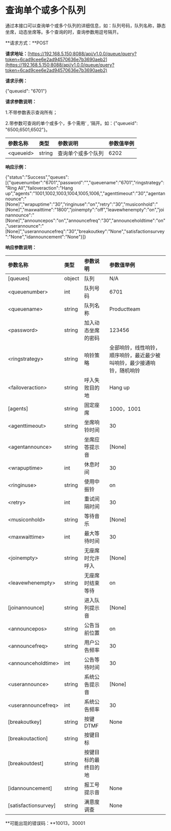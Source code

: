 # 查询单个或多个队列

通过本接口可以查询单个或多个队列的详细信息，如：队列号码，队列名称，静态坐席，动态坐席等。多个查询的时，查询参数用逗号隔开。

**请求方式：**POST

**请求地址：**[https://192.168.5.150:8088/api/v1.0.0/queue/query?token=6cad9cee6e2ad94570636e7b3690aeb2](https://192.168.5.150:8088/api/v1.0.0/queue/query?token=6cad9cee6e2ad94570636e7b3690aeb2)

**请求示例：**

{"queueid": "6701"}

**请求参数说明：**

1.不带参数表示查询所有；

2.带参数可查询的单个或多个，多个需用‘ , ’隔开。如：{"queueid": "6500,6501,6502"}。

| 参数名称 | 类型 | 参数说明 | 参数值举例 |
| :--- | :--- | :--- | :--- |
| &lt;queueid&gt; | string | 查询单个或多个队列 | 6202 |

**响应示例：**

{"status":"Success","queues":\[{"queuenumber":"6701","password":"","queuename":"6701","ringstrategy":"Ring All","failoveraction":"Hang up","agents":"1001,1002,1003,1004,1005,1006,","agenttimeout":"30","agentannounce":"\[None\]","wrapuptime":"30","ringinuse":"on","retry":"30","musiconhold":"\[None\]","maxwaittime":"1800","joinempty":"off","leavewhenempty":"on","joinannounce":"\[None\]","announcepos":"on","announcefreq":"30","announceholdtime":"on","userannounce":"\[None\]","userannouncefreq":"30","breakoutkey":"None","satisfactionsurvey":"None","idannouncement":"None"}\]}

**响应参数说明：**

| 参数名称 | 类型 | 参数说明 | 参数值举例 |
| :--- | :--- | :--- | :--- |
| \[queues\] | object | 队列 | N/A |
| &lt;queuenumber&gt; | int | 队列号码 | 6701 |
| &lt;queuename&gt; | string | 队列名称 | Productteam |
| &lt;password&gt; | string | 加入动态坐席的密码 | 123456 |
| &lt;ringstrategy&gt; | string | 响铃策略 | 全部响铃，线性响铃，顺序响铃，最近最少被叫响铃，最少接通响铃，随机响铃 |
| &lt;failoveraction&gt; | string | 呼入失败目的地 | Hang up |
| \[agents\] | string | 固定座席 | 1000，1001 |
| &lt;agenttimeout&gt; | string | 坐席响铃时间 | 30 |
| &lt;agentannounce&gt; | string | 坐席应答提示音 | \[None\] |
| &lt;wrapuptime&gt; | int | 休息时间 | 30 |
| &lt;ringinuse&gt; | string | 使用中振铃 | on |
| &lt;retry&gt; | int | 重试间隔时间 | 30 |
| &lt;musiconhold&gt; | string | 等待音乐 | \[None\] |
| &lt;maxwaittime&gt; | int | 最大等待时间 | 30 |
| &lt;joinempty&gt; | string | 无座席时允许呼入 | \[None\] |
| &lt;leavewhenempty&gt; | string | 无座席时结束等待 | on |
| \[joinannounce\] | string | 进入队列提示音 | \[None\] |
| &lt;announcepos&gt; | string | 公告当前位置 | on |
| &lt;announcefreq&gt; | string | 用户公告频率 | 30 |
| &lt;announceholdtime&gt; | int | 公告等待时间 | 30 |
| &lt;userannounce&gt; | string | 系统公告提示音 | \[None\] |
| &lt;userannouncefreq&gt; | int | 系统公告频率 | 30 |
| \[breakoutkey\] | string | 按键DTMF | None |
| \[breakoutaction\] | string | 按键目标 |  |
| \[breakoutdest\] | string | 按键目标的最终目的地 |  |
| \[idannouncement\] | string | 报工号提示音 | None |
| \[satisfactionsurvey\] | string | 满意度调查 | None |

**可能出现的错误码：**10013，30001

